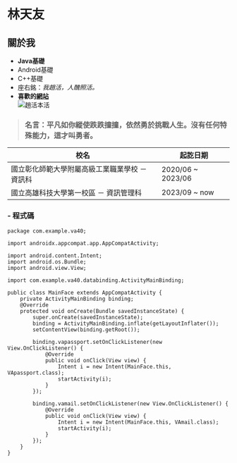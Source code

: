 # 林天友 
## 關於我 
- **Java基礎**
- Android基礎
- C++基礎
- 座右銘：*我趙活，人醜照活。*
- **喜歡的[網站](https://www.youtube.com/)**<br />
![趙活本活](https://truth.bahamut.com.tw/s01/202407/forum/73317/0716411046203bb1e662d530b54a4b35.PNG)
> ### 名言：**平凡如你縱使跌跌撞撞，依然勇於挑戰人生。沒有任何特殊能力，這才叫勇者。**

|  校名   | 起訖日期  |
|  ----  | ----  |
|  國立彰化師範大學附屬高級工業職業學校 － 資訊科   | 2020/06 ~ 2023/06  |
|  國立高雄科技大學第一校區 － 資訊管理科   | 2023/09 ~ now  |
### - 程式碼
```
package com.example.va40;

import androidx.appcompat.app.AppCompatActivity;

import android.content.Intent;
import android.os.Bundle;
import android.view.View;

import com.example.va40.databinding.ActivityMainBinding;

public class MainFace extends AppCompatActivity {
    private ActivityMainBinding binding;
    @Override
    protected void onCreate(Bundle savedInstanceState) {
        super.onCreate(savedInstanceState);
        binding = ActivityMainBinding.inflate(getLayoutInflater());
        setContentView(binding.getRoot());

        binding.vapassport.setOnClickListener(new View.OnClickListener() {
            @Override
            public void onClick(View view) {
                Intent i = new Intent(MainFace.this, VApassport.class);
                startActivity(i);
            }
        });

        binding.vamail.setOnClickListener(new View.OnClickListener() {
            @Override
            public void onClick(View view) {
                Intent i = new Intent(MainFace.this, VAmail.class);
                startActivity(i);
            }
        });
    }
}
```



